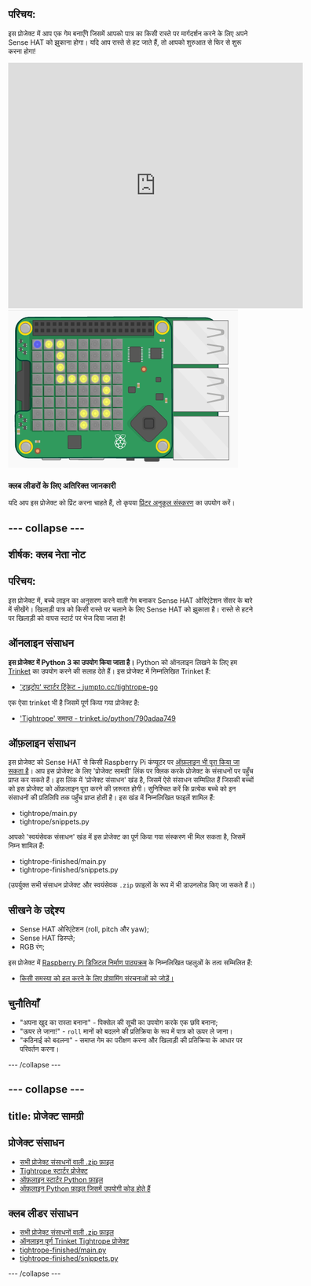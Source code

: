 ## परिचय:

इस प्रोजेक्ट में आप एक गेम बनाएँगे जिसमें आपको पात्र का किसी रास्ते पर मार्गदर्शन करने के लिए अपने Sense HAT को झुकाना होगा। यदि आप रास्ते से हट जाते हैं, तो आपको शुरुआत से फिर से शुरू करना होगा!

<div class="trinket">
  <iframe src="https://trinket.io/embed/python/790adaa749?outputOnly=true&start=result" width="600" height="500" frameborder="0" marginwidth="0" marginheight="0" allowfullscreen mark="crwd-mark">
</iframe> <img src="images/tightrope-final.png" />
</div>

### क्लब लीडरों के लिए अतिरिक्त जानकारी

यदि आप इस प्रोजेक्ट को प्रिंट करना चाहते हैं, तो कृपया [प्रिंटर अनुकूल संस्करण](https://projects.raspberrypi.org/en/projects/tightrope/print) का उपयोग करें।

## \--- collapse \---

## शीर्षक: क्लब नेता नोट

## परिचय:

इस प्रोजेक्ट में, बच्चे लाइन का अनुसरण करने वाली गेम बनाकर Sense HAT ओरिएंटेशन सेंसर के बारे में सीखेंगे। खिलाड़ी पात्र को किसी रास्ते पर चलाने के लिए Sense HAT को झुकाता है। रास्ते से हटने पर खिलाड़ी को वापस स्टार्ट पर भेज दिया जाता है!

## ऑनलाइन संसाधन

**इस प्रोजेक्ट में Python 3 का उपयोग किया जाता है।** Python को ऑनलाइन लिखने के लिए हम [Trinket](https://trinket.io/) का उपयोग करने की सलाह देते हैं। इस प्रोजेक्ट में निम्नलिखित Trinket हैं:

* ['ट्राइट्रोप' स्टार्टर ट्रिंकेट - jumpto.cc/tightrope-go](http://jumpto.cc/tightrope-go)

एक ऐसा trinket भी है जिसमें पूर्ण किया गया प्रोजेक्ट है:

* ['Tightrope' समाप्त - trinket.io/python/790adaa749](https://trinket.io/python/790adaa749)

## ऑफ़लाइन संसाधन

इस प्रोजेक्ट को Sense HAT से किसी Raspberry Pi कंप्यूटर पर [ऑफ़लाइन भी पूरा किया जा सकता है](https://www.codeclubprojects.org/en-GB/resources/physical-sense-hat/)। आप इस प्रोजेक्ट के लिए 'प्रोजेक्ट सामग्री' लिंक पर क्लिक करके प्रोजेक्ट के संसाधनों पर पहुँच प्राप्त कर सकते हैं। इस लिंक में 'प्रोजेक्ट संसाधन' खंड है, जिसमें ऐसे संसाधन सम्मिलित हैं जिसकी बच्चों को इस प्रोजेक्ट को ऑफ़लाइन पूरा करने की ज़रूरत होगी। सुनिश्चित करें कि प्रत्येक बच्चे को इन संसाधनों की प्रतिलिपि तक पहुँच प्राप्त होती है। इस खंड में निम्नलिखित फाइलें शामिल हैं:

* tightrope/main.py
* tightrope/snippets.py

आपको 'स्वयंसेवक संसाधन' खंड में इस प्रोजेक्ट का पूर्ण किया गया संस्करण भी मिल सकता है, जिसमें निम्न शामिल हैं:

* tightrope-finished/main.py
* tightrope-finished/snippets.py

(उपर्युक्त सभी संसाधन प्रोजेक्ट और स्वयंसेवक `.zip` फ़ाइलों के रूप में भी डाउनलोड किए जा सकते हैं।)

## सीखने के उद्देश्य

* Sense HAT ओरिएंटेशन (roll, pitch और yaw);
* Sense HAT डिस्प्ले;
* RGB रंग;

इस प्रोजेक्ट में [Raspberry Pi डिजिटल निर्माण पाठ्यक्रम](http://rpf.io/curriculum) के निम्नलिखित पहलुओं के तत्व सम्मिलित हैं:

* [किसी समस्या को हल करने के लिए प्रोग्रामिंग संरचनाओं को जोड़ें।](https://www.raspberrypi.org/curriculum/programming/builder)

## चुनौतियाँ

* "अपना खुद का रास्ता बनाना" - पिक्सेल की सूची का उपयोग करके एक छवि बनाना;
* "ऊपर ले जाना!" - `roll` मानों को बदलने की प्रतिक्रिया के रूप में पात्र को ऊपर ले जाना।
* "कठिनाई को बदलना" - समाप्त गेम का परीक्षण करना और खिलाड़ी की प्रतिक्रिया के आधार पर परिवर्तन करना।

\--- /collapse \---

## \--- collapse \---

## title: प्रोजेक्ट सामग्री

## प्रोजेक्ट संसाधन

* [सभी प्रोजेक्ट संसाधनों वाली .zip फ़ाइल](resources/tightrope-project-resources.zip)
* [Tightrope स्टार्टर प्रोजेक्ट](http://jumpto.cc/tightrope-go)
* [ऑफ़लाइन स्टार्टर Python फ़ाइल](resources/tightrope-main.py)
* [ऑफ़लाइन Python फ़ाइल जिसमें उपयोगी कोड होते हैं](resources/tightrope-snippets.py)

## क्लब लीडर संसाधन

* [सभी प्रोजेक्ट संसाधनों वाली .zip फ़ाइल](resources/tightrope-volunteer-resources.zip)
* [ऑनलाइन पूर्ण Trinket Tightrope प्रोजेक्ट](https://trinket.io/python/790adaa749)
* [tightrope-finished/main.py](resources/tightrope-finished-main.py)
* [tightrope-finished/snippets.py](resources/tightrope-finished-snippets.py)

\--- /collapse \---
